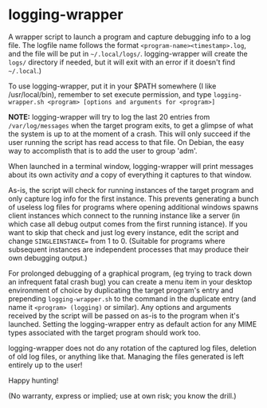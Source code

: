 # logging-wrapper
A wrapper script to launch a program and capture debugging info to a log file. The logfile name follows the format `<program-name><timestamp>.log`, and the file will be put in `~/.local/logs/`. logging-wrapper will create the `logs/` directory if needed, but it will exit with an error if it doesn't find `~/.local`.)

To use logging-wrapper, put it in your $PATH somewhere (I like /usr/local/bin), remember to set execute permission, and type `logging-wrapper.sh <program> [options and arguments for <program>]`

**NOTE:** logging-wrapper will try to log the last 20 entries from `/var/log/messages` when the target program exits, to get a glimpse of what the system is up to at the moment of a crash. This will only succeed if the user running the script has read access to that file. On Debian, the easy way to accomplisth that is to add the user to group 'adm'.

When launched in a terminal window, logging-wrapper will print messages about its own activity *and* a copy of everything it captures to that window.

As-is, the script will check for running instances of the target program and only capture log info for the first instance. This prevents generating a bunch of useless log files for programs where opening additional windows spawns client instances which connect to the running instance like a server (in which case all debug output comes from the first running istance). If you want to skip that check and just log every instance, edit the script and change `SINGLEINSTANCE=` from 1 to 0. (Suitable for programs where subsequent instances are independent processes that may produce their own debugging output.)

For prolonged debugging of a graphical program, (eg trying to track down an infrequent fatal crash bug) you can create a menu item in your desktop environment of choice by duplicating the target program's entry and prepending `logging-wrapper.sh` to the command in the duplicate entry (and name it `<program> (logging)` or similar). Any options and arguments received by the script will be passed on as-is to the program when it's launched. Setting the logging-wrapper entry as default action for any MIME types associated with the target program should work too.

logging-wrapper does not do any rotation of the captured log files, deletion of old log files, or anything like that. Managing the files generated is left entirely up to the user!

Happy hunting!

(No warranty, express or implied; use at own risk; you know the drill.)
